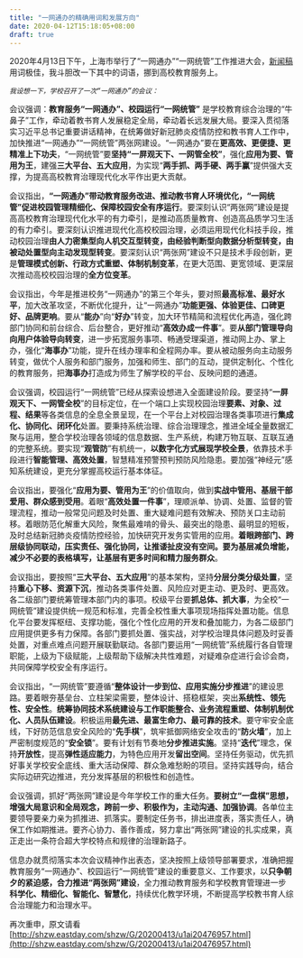 ```yaml
---
title: "一网通办的精确用词和发展方向"
date: 2020-04-12T15:18:05+08:00
draft: true
---
```


2020年4月13日下午，上海市举行了“一网通办”“一网统管”工作推进大会，[新闻稿](http://shzw.eastday.com/shzw/G/20200413/u1ai20476957.html)用词极佳，我斗胆改一下其中的词语，挪到高校教育服务上。

_`我设想一下，学校召开了一次“一网通办”的会议：`_

会议强调：**教育服务“一网通办”、校园运行“一网统管”** 是学校教育综合治理的“牛鼻子”工作，牵动着教书育人发展稳定全局，牵动着长远发展大局。要深入贯彻落实习近平总书记重要讲话精神，在统筹做好新冠肺炎疫情防控和教书育人工作中，加快推进“一网通办”“一网统管”两张网建设。“一网通办”要在**更高效、更便捷、更精准上下功夫**，“一网统管”要**坚持“一屏观天下、一网管全校”**，强化**应用为要、管用为王**，建强**三大平台、五大应用**，为实现“**两手抓、两手硬、两手赢**”提供强大支撑，为提高高校教育治理现代化水平作出更大贡献。

会议指出，**“一网通办”带动教育服务改进、推动教书育人环境优化，“一网统管”促进校园管理精细化、保障校园安全有序运行**。要深刻认识“两张网”建设是提高高校教育治理现代化水平的有力牵引，是推动高质量教育、创造高品质学习生活的有力牵引。要深刻认识推进现代化高校校园治理，必须运用现代化科技手段，推动校园治理**由人力密集型向人机交互型转变，由经验判断型向数据分析型转变，由被动处置型向主动发现型转变**。要深刻认识“两张网”建设不只是技术手段创新，更是**管理模式创新、行政方式重塑、体制机制变革**，在更大范围、更宽领域、更深层次推动高校校园治理的**全方位变革**。

会议指出，今年是推进校务“一网通办”的第三个年头，要对照**最高标准、最好水平**，加大改革攻坚，不断优化提升，让“一网通办”**功能更强、体验更佳、口碑更好、品牌更响**。要从“**能办**”向“**好办**”转变，加大环节精简和流程优化再造，强化跨部门协同和前台综合、后台整合，更好推动“**高效办成一件事**”。要**从部门管理导向向用户体验导向转变**，进一步拓宽服务事项、畅通受理渠道，推动网上办、掌上办，强化“**海事办**”功能，提升在线办理率和全程网办率。要从被动服务向主动服务转变，做优个人服务和部门服务，加强和师生、部门的互动，提供定制化、个性化的教育服务，把**海事办**打造成为师生了解学校的平台、反映问题的通道。

会议强调，校园运行“一网统管”已经从探索设想进入全面建设阶段。要坚持“**一屏观天下、一网管全校**”的目标定位，在一个端口上实现校园治理**要素、对象、过程、结果**等各类信息的全息全景呈现，在一个平台上对校园治理各类事项进行**集成化、协同化、闭环化**处置。要秉持系统治理、综合治理理念，推进全域全量数据汇聚与运用，整合学校治理各领域的信息数据、生产系统，构建万物互联、互联互通的完整系统。要实现“**观管防**”有机统一，**以数字化方式展现学校全景**，依靠技术手段进行**智能管理、高效处置**，智慧精准预警预判预防风险隐患。要加强“神经元”感知系统建设，更充分掌握高校运行基本体征。

会议指出，要强化“**应用为要、管用为王**”的价值取向，做到**实战中管用、基层干部爱用、群众感到受用**。着眼“**高效处置一件事**”，理顺派单、协调、处置、监督的管理流程，推动一般常见问题及时处置、重大疑难问题有效解决、预防关口主动前移。着眼防范化解重大风险，聚焦最难啃的骨头、最突出的隐患、最明显的短板，及时总结新冠肺炎疫情防控经验，加快研究开发务实管用的应用。**着眼跨部门、跨层级协同联动，压实责任、强化协同，让推诿扯皮没有空间。要为基层减负增能，减少不必要的表格填写，让基层有更多时间和精力服务群众**。

会议指出，要按照“**三大平台、五大应用**”的基本架构，坚持**分层分类分级处置**，坚持**重心下移、资源下沉**，推动各类事件处置、风险应对更主动、更及时、更高效。各二级部门要统筹管理本部门内的事项。校级平台要**抓总体、抓大事**，为全校“一网统管”建设提供统一规范和标准，完善全校性重大事项现场指挥处置功能。信息化平台要发挥枢纽、支撑功能，强化个性化应用的开发和叠加能力，为各二级部门应用提供更多有力保障。各部门要抓处置、强实战，对学校治理具体问题及时妥善处置，对重点难点问题开展联勤联动。各部门要运用“一网统管”系统履行各自管理职能，上级为下级赋能，上级帮助下级解决共性难题，对疑难杂症进行会诊会商，共同保障学校安全有序运行。

会议指出，“一网统管”要遵循“**整体设计一步到位、应用实施分步推进**”的建设思路。要着眼夯基垒台、立柱架梁需要，整体设计、搭稳框架，突出**系统性、领先性、安全性**。**统筹协同技术系统建设与工作职能整合、业务流程重塑、体制机制优化、人员队伍建设**。积极运用**最先进、最富生命力、最可靠的技术**。要守牢安全底线，下好防范信息安全风险的“**先手棋**”，筑牢抵御网络安全攻击的“**防火墙**”，加上严密制度规范的“**安全锁**”。要有计划有节奏地**分步推进实施**。坚持“**迭代**”理念，保持**开放性**，提高**弹性适应能力**，为特色应用开发**留出空间**。坚持任务驱动，优先抓好事关学校安全底线、重大活动保障、群众急难愁盼的项目。坚持实践导向，结合实际边研究边推进，充分发挥基层的积极性和创造性。

会议强调，抓好“两张网”建设是今年学校工作的重大任务。**要树立“一盘棋”思想，增强大局意识和全局观念，跨前一步、积极作为，主动沟通、加强协调**。各单位主要领导要亲力亲为抓推进、抓落实。要制定任务书，排出进度表，落实责任人，确保工作如期推进。要齐心协力、善作善成，努力拿出“两张网”建设的扎实成果，真正走出一条符合超大学校特点和规律的治理新路子。

信息办就贯彻落实本次会议精神作出表态，坚决按照上级领导部署要求，准确把握教育服务“一网通办”、校园运行“一网统管”建设的重要意义、工作要求，以**只争朝夕的紧迫感，合力推进“两张网”建设**，全力推动教育服务和学校教育管理进一步**科学化、精细化、智能化、智慧化**，持续优化教学环境，不断提高学校教书育人综合治理能力和治理水平。

再次重申，原文请看[http://shzw.eastday.com/shzw/G/20200413/u1ai20476957.html](http://shzw.eastday.com/shzw/G/20200413/u1ai20476957.html)